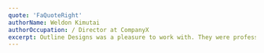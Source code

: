 ```yaml
---
quote: 'FaQuoteRight'
authorName: Weldon Kimutai
authorOccupation: / Director at CompanyX
excerpt: Outline Designs was a pleasure to work with. They were professional, efficient, and delivered a high-quality product. We would highly recommend them to anyone looking for a construction company.
---
```

